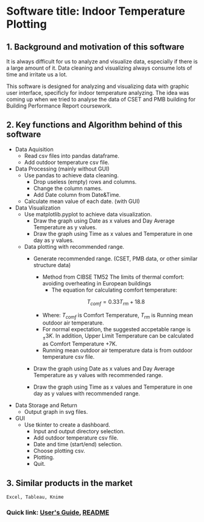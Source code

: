 # Software title: Indoor Temperature Plotting

## 1. Background and motivation of this software
It is always difficult for us to analyze and visualize data, especially if there is a large amount of it. Data cleaning and visualizing always consume lots of time and irritate us a lot.

This software is designed for analyzing and visualizing data with graphic user interface, specificly for indoor temperature analyzing. The idea was coming up when we tried to analyse the data of CSET and PMB building for Building Performance Report coursework.
## 2. Key functions and Algorithm behind of this software
* Data Aquisition
  * Read csv files into pandas dataframe.
  * Add outdoor temperature csv file.
* Data Processing (mainly without GUI)
  * Use pandas to achieve data cleaning.
    * Drop useless (empty) rows and columns.
    * Change the column names.
    * Add Date column from Date&Time.
  * Calculate mean value of each date. (with GUI)
* Data Visualization
  * Use matplotlib.pyplot to achieve data visualization.
    * Draw the graph using Date as x values and Day Average Temperature as y values.
    * Draw the graph using Time as x values and Temperature in one day as y values.
  * Data plotting with recommended range.
    * Generate recommended range. (CSET, PMB data, or other similar structure data)
      * Method from CIBSE TM52 The limits of thermal comfort: avoiding overheating in European buildings
        * The equation for calculating comfort temperature:

      $$T_{comf}=0.33T_{rm}+18.8$$

        * Where: $T_{comf}$ is Comfort Temperature, $T_{rm}$ is Running mean outdoor air temperature.
        * For normal expectation, the suggested accpetable range is $_{\pm }3K$. In addition, Upper Limit Temperature can be calculated as Comfort Temperature +7K.
        * Running mean outdoor air temperature data is from outdoor temperature csv file.
    * Draw the graph using Date as x values and Day Average Temperature as y values with recommended range.
    * Draw the graph using Time as x values and Temperature in one day as y values with recommended range.
* Data Storage and Return
  * Output graph in svg files.
* GUI
  * Use tkinter to create a dashboard.
    * Input and output directory selection.
    * Add outdoor temperature csv file.
    * Date and time (start/end) selection.
    * Choose plotting csv.
    * Plotting.
    * Quit.
## 3. Similar products in the market
    Excel, Tableau, Knime

### Quick link: [User's Guide](User's%20Guide.md  ':include'), [README](../README.md ':include')